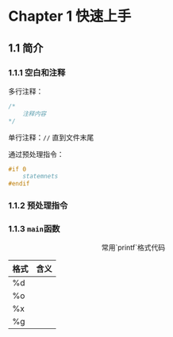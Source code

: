 # Chapter 1 快速上手

## 1.1 简介

### 1.1.1 空白和注释

多行注释：

``` c
/*
    注释内容
*/
```

单行注释：`//` 直到文件末尾

通过预处理指令：

``` c
#if 0
    statemnets
#endif
```

### 1.1.2 预处理指令

### 1.1.3 `main`函数

<center>常用`printf`格式代码</center>

| 格式 | 含义 |
|-|-|
| %d | |
| %o | |
| %x | |
| %g | |
